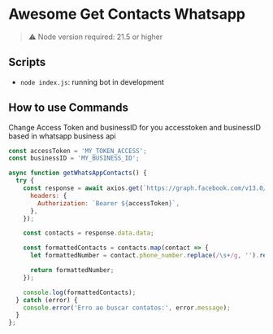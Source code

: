 # Awesome Get Contacts Whatsapp

> ⚠️ Node version required: 21.5 or higher 

## Scripts

- `node index.js`: running bot in development

## How to use Commands 

Change Access Token and businessID for you accesstoken and businessID based in whatsapp business api

```js
const accessToken = 'MY_TOKEN_ACCESS';
const businessID = 'MY_BUSINESS_ID';

async function getWhatsAppContacts() {
  try {
    const response = await axios.get(`https://graph.facebook.com/v13.0/${businessID}/phone_numbers`, {
      headers: {
        Authorization: `Bearer ${accessToken}`,
      },
    });

    const contacts = response.data.data;

    const formattedContacts = contacts.map(contact => {
      let formattedNumber = contact.phone_number.replace(/\s+/g, '').replace('+', '');

      return formattedNumber;
    });

    console.log(formattedContacts);
  } catch (error) {
    console.error('Erro ao buscar contatos:', error.message);
  }
};
